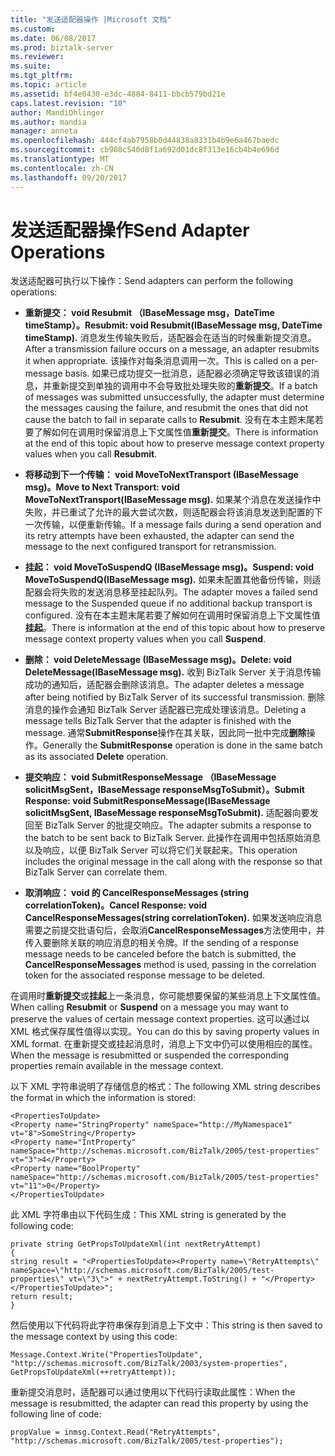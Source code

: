 ```yaml
---
title: "发送适配器操作 |Microsoft 文档"
ms.custom: 
ms.date: 06/08/2017
ms.prod: biztalk-server
ms.reviewer: 
ms.suite: 
ms.tgt_pltfrm: 
ms.topic: article
ms.assetid: bf4e0430-e3dc-4884-8411-bbcb579bd21e
caps.latest.revision: "10"
author: MandiOhlinger
ms.author: mandia
manager: anneta
ms.openlocfilehash: 444cf4ab7958b0d44838a8331b4b9e6a467baedc
ms.sourcegitcommit: cb908c540d8f1a692d01dc8f313e16cb4b4e696d
ms.translationtype: MT
ms.contentlocale: zh-CN
ms.lasthandoff: 09/20/2017
---
```

# <a name="send-adapter-operations"></a><span data-ttu-id="f180a-102">发送适配器操作</span><span class="sxs-lookup"><span data-stu-id="f180a-102">Send Adapter Operations</span></span>
<span data-ttu-id="f180a-103">发送适配器可执行以下操作：</span><span class="sxs-lookup"><span data-stu-id="f180a-103">Send adapters can perform the following operations:</span></span>  
  
-   <span data-ttu-id="f180a-104">**重新提交： void Resubmit （IBaseMessage msg，DateTime timeStamp）。**</span><span class="sxs-lookup"><span data-stu-id="f180a-104">**Resubmit: void Resubmit(IBaseMessage msg, DateTime timeStamp).**</span></span> <span data-ttu-id="f180a-105">消息发生传输失败后，适配器会在适当的时候重新提交消息。</span><span class="sxs-lookup"><span data-stu-id="f180a-105">After a transmission failure occurs on a message, an adapter resubmits it when appropriate.</span></span> <span data-ttu-id="f180a-106">该操作对每条消息调用一次。</span><span class="sxs-lookup"><span data-stu-id="f180a-106">This is called on a per-message basis.</span></span> <span data-ttu-id="f180a-107">如果已成功提交一批消息，适配器必须确定导致该错误的消息，并重新提交到单独的调用中不会导致批处理失败的**重新提交**。</span><span class="sxs-lookup"><span data-stu-id="f180a-107">If a batch of messages was submitted unsuccessfully, the adapter must determine the messages causing the failure, and resubmit the ones that did not cause the batch to fail in separate calls to **Resubmit**.</span></span> <span data-ttu-id="f180a-108">没有在本主题末尾若要了解如何在调用时保留消息上下文属性值**重新提交**。</span><span class="sxs-lookup"><span data-stu-id="f180a-108">There is information at the end of this topic about how to preserve message context property values when you call **Resubmit**.</span></span>  
  
-   <span data-ttu-id="f180a-109">**将移动到下一个传输： void MoveToNextTransport (IBaseMessage msg)。**</span><span class="sxs-lookup"><span data-stu-id="f180a-109">**Move to Next Transport: void MoveToNextTransport(IBaseMessage msg).**</span></span> <span data-ttu-id="f180a-110">如果某个消息在发送操作中失败，并已重试了允许的最大尝试次数，则适配器会将该消息发送到配置的下一次传输，以便重新传输。</span><span class="sxs-lookup"><span data-stu-id="f180a-110">If a message fails during a send operation and its retry attempts have been exhausted, the adapter can send the message to the next configured transport for retransmission.</span></span>  
  
-   <span data-ttu-id="f180a-111">**挂起： void MoveToSuspendQ (IBaseMessage msg)。**</span><span class="sxs-lookup"><span data-stu-id="f180a-111">**Suspend: void MoveToSuspendQ(IBaseMessage msg).**</span></span> <span data-ttu-id="f180a-112">如果未配置其他备份传输，则适配器会将失败的发送消息移至挂起队列。</span><span class="sxs-lookup"><span data-stu-id="f180a-112">The adapter moves a failed send message to the Suspended queue if no additional backup transport is configured.</span></span> <span data-ttu-id="f180a-113">没有在本主题末尾若要了解如何在调用时保留消息上下文属性值**挂起**。</span><span class="sxs-lookup"><span data-stu-id="f180a-113">There is information at the end of this topic about how to preserve message context property values when you call **Suspend**.</span></span>  
  
-   <span data-ttu-id="f180a-114">**删除： void DeleteMessage (IBaseMessage msg)。**</span><span class="sxs-lookup"><span data-stu-id="f180a-114">**Delete: void DeleteMessage(IBaseMessage msg).**</span></span> <span data-ttu-id="f180a-115">收到 BizTalk Server 关于消息传输成功的通知后，适配器会删除该消息。</span><span class="sxs-lookup"><span data-stu-id="f180a-115">The adapter deletes a message after being notified by BizTalk Server of its successful transmission.</span></span> <span data-ttu-id="f180a-116">删除消息的操作会通知 BizTalk Server 适配器已完成处理该消息。</span><span class="sxs-lookup"><span data-stu-id="f180a-116">Deleting a message tells BizTalk Server that the adapter is finished with the message.</span></span> <span data-ttu-id="f180a-117">通常**SubmitResponse**操作在其关联，因此同一批中完成**删除**操作。</span><span class="sxs-lookup"><span data-stu-id="f180a-117">Generally the **SubmitResponse** operation is done in the same batch as its associated **Delete** operation.</span></span>  
  
-   <span data-ttu-id="f180a-118">**提交响应： void SubmitResponseMessage （IBaseMessage solicitMsgSent，IBaseMessage responseMsgToSubmit）。**</span><span class="sxs-lookup"><span data-stu-id="f180a-118">**Submit Response: void SubmitResponseMessage(IBaseMessage solicitMsgSent, IBaseMessage responseMsgToSubmit).**</span></span> <span data-ttu-id="f180a-119">适配器向要发回至 BizTalk Server 的批提交响应。</span><span class="sxs-lookup"><span data-stu-id="f180a-119">The adapter submits a response to the batch to be sent back to BizTalk Server.</span></span> <span data-ttu-id="f180a-120">此操作在调用中包括原始消息以及响应，以便 BizTalk Server 可以将它们关联起来。</span><span class="sxs-lookup"><span data-stu-id="f180a-120">This operation includes the original message in the call along with the response so that BizTalk Server can correlate them.</span></span>  
  
-   <span data-ttu-id="f180a-121">**取消响应： void 的 CancelResponseMessages (string correlationToken)。**</span><span class="sxs-lookup"><span data-stu-id="f180a-121">**Cancel Response: void CancelResponseMessages(string correlationToken).**</span></span> <span data-ttu-id="f180a-122">如果发送响应消息需要之前提交批语句后，会取消**CancelResponseMessages**方法使用中，并传入要删除关联的响应消息的相关令牌。</span><span class="sxs-lookup"><span data-stu-id="f180a-122">If the sending of a response message needs to be canceled before the batch is submitted, the **CancelResponseMessages** method is used, passing in the correlation token for the associated response message to be deleted.</span></span>  
  
 <span data-ttu-id="f180a-123">在调用时**重新提交**或**挂起**上一条消息，你可能想要保留的某些消息上下文属性值。</span><span class="sxs-lookup"><span data-stu-id="f180a-123">When calling **Resubmit** or **Suspend** on a message you may want to preserve the values of certain message context properties.</span></span> <span data-ttu-id="f180a-124">这可以通过以 XML 格式保存属性值得以实现。</span><span class="sxs-lookup"><span data-stu-id="f180a-124">You can do this by saving property values in XML format.</span></span> <span data-ttu-id="f180a-125">在重新提交或挂起消息时，消息上下文中仍可以使用相应的属性。</span><span class="sxs-lookup"><span data-stu-id="f180a-125">When the message is resubmitted or suspended the corresponding properties remain available in the message context.</span></span>  
  
 <span data-ttu-id="f180a-126">以下 XML 字符串说明了存储信息的格式：</span><span class="sxs-lookup"><span data-stu-id="f180a-126">The following XML string describes the format in which the information is stored:</span></span>  
  
```  
<PropertiesToUpdate>  
<Property name="StringProperty" nameSpace="http://MyNamespace1" vt="8">SomeString</Property>  
<Property name="IntProperty" nameSpace="http://schemas.microsoft.com/BizTalk/2005/test-properties" vt="3">4</Property>  
<Property name="BoolProperty" nameSpace="http://schemas.microsoft.com/BizTalk/2005/test-properties" vt="11">0</Property>  
</PropertiesToUpdate>  
```  
  
 <span data-ttu-id="f180a-127">此 XML 字符串由以下代码生成：</span><span class="sxs-lookup"><span data-stu-id="f180a-127">This XML string is generated by the following code:</span></span>  
  
```  
private string GetPropsToUpdateXml(int nextRetryAttempt)  
{  
string result = "<PropertiesToUpdate><Property name=\"RetryAttempts\" nameSpace=\"http://schemas.microsoft.com/BizTalk/2005/test-properties\" vt=\"3\">" + nextRetryAttempt.ToString() + "</Property></PropertiesToUpdate>";  
return result;  
}  
```  
  
 <span data-ttu-id="f180a-128">然后使用以下代码将此字符串保存到消息上下文中：</span><span class="sxs-lookup"><span data-stu-id="f180a-128">This string is then saved to the message context by using this code:</span></span>  
  
```  
Message.Context.Write("PropertiesToUpdate", "http://schemas.microsoft.com/BizTalk/2003/system-properties", GetPropsToUpdateXml(++retryAttempt));  
```  
  
 <span data-ttu-id="f180a-129">重新提交消息时，适配器可以通过使用以下代码行读取此属性：</span><span class="sxs-lookup"><span data-stu-id="f180a-129">When the message is resubmitted, the adapter can read this property by using the following line of code:</span></span>  
  
```  
propValue = inmsg.Context.Read("RetryAttempts", "http://schemas.microsoft.com/BizTalk/2005/test-properties");  
```